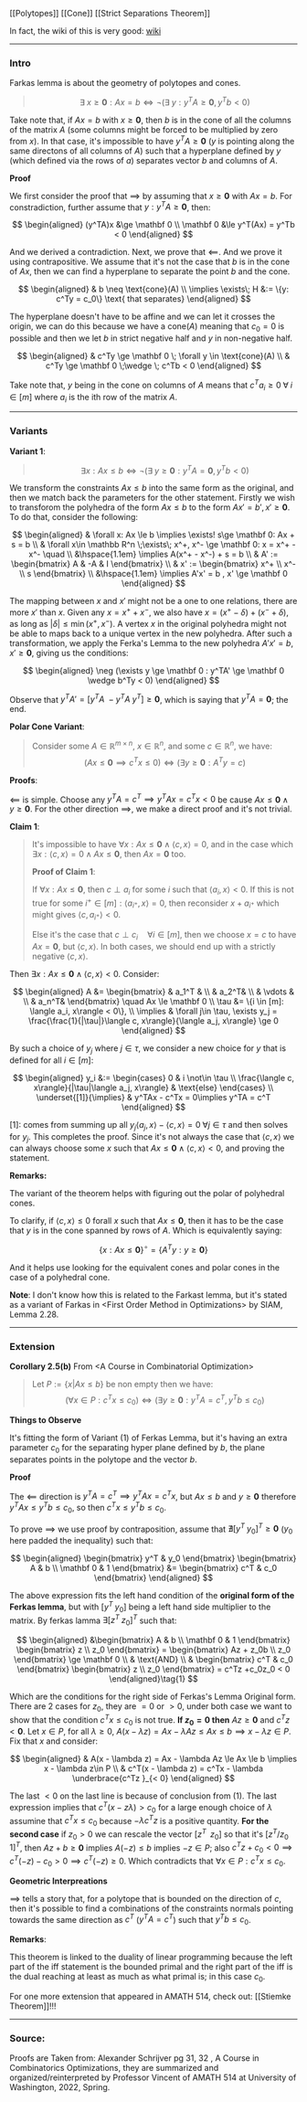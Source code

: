 [[Polytopes]]
[[Cone]]
[[Strict Separations Theorem]]

In fact, the wiki of this is very good: [wiki](https://en.wikipedia.org/wiki/Farkas%27_lemma)


---
### **Intro**

Farkas lemma is about the geometry of polytopes and cones. 

> $$
> \exists\; x \ge \mathbf 0: Ax = b \iff 
> \neg (\exists\; y: y^TA\ge \mathbf 0 , y^Tb < 0)
> $$

Take note that, if $Ax = b$ with $x \ge \mathbf 0$, then $b$ is in the cone of all the columns of the matrix $A$ (some columns might be forced to be multiplied by zero from $x$). In that case, it's impossible to have $y^TA\ge \mathbf 0$ ($y$ is pointing along the same directons of all columns of $A$) such that a hyperplane defined by $y$ (which defined via the rows of $a$) separates vector $b$ and columns of $A$. 

**Proof**

We first consider the proof that $\implies$ by assuming that $x \ge \mathbf 0$ with $Ax = b$. For constradiction, further assume that $y: y^TA\ge \mathbf 0$, then: 

$$
\begin{aligned}
    (y^TA)x &\ge \mathbf 0
    \\
    \mathbf 0  &\le 
    y^T(Ax) = y^Tb < 0
\end{aligned}
$$

And we derived a contradiction. Next, we prove that $\impliedby$. And we prove it using contrapositive. We assume that it's not the case that $b$ is in the cone of $Ax$, then we can find a hyperplane to separate the point $b$ and the cone. 

$$
\begin{aligned}
    & b \neq \text{cone}(A)
    \\
    \implies \exists\; H &:= \{y: c^Ty = c_0\} \text{ that separates}
\end{aligned}
$$

The hyperplane doesn't have to be affine and we can let it crosses the origin, we can do this because we have a $\text{cone}(A)$ meaning that $c_0 = 0$ is possible and then we let $b$ in strict negative half and $y$ in non-negative half. 

$$
\begin{aligned}
    & c^Ty \ge \mathbf 0 \; \forall y \in \text{cone}(A)
    \\
    & c^Ty \ge \mathbf 0 \;\wedge \; c^Tb < 0
\end{aligned}
$$

Take note that, $y$ being in the cone on columns of $A$ means that $c^Ta_i \ge 0\;\forall \; i\in [m]$ where $a_i$ is the ith row of the matrix $A$. 


---
### **Variants**


**Variant 1**: 
> $$
> \exists x: Ax \le b \iff 
> \neg( \exists \; y \ge \mathbf 0 : y^TA = \mathbf 0 , y^Tb < 0 )
> $$

We transform the constraints $Ax \le b$ into the same form as the original, and then we match back the parameters for the other statement. Firstly we wish to transforom the polyhedra of the form $Ax \le b$ to the form $Ax' = b', x'\ge \mathbf 0$. To do that, consider the following: 

$$
\begin{aligned}
    & \forall x: Ax \le b \implies \exists! s\ge \mathbf 0: Ax + s = b
    \\
    & \forall x\in \mathbb R^n \;\exists\; x^+, x^- \ge \mathbf 0: 
    x = x^+ - x^- \quad 
    \\
    &\hspace{1.1em} \implies 
        A(x^+ - x^-) + s = b
    \\
    & A' := \begin{bmatrix}
        A & -A & I
    \end{bmatrix}
    \\
    & x' := \begin{bmatrix}
        x^+ \\ x^- \\ s
    \end{bmatrix}
    \\
    &\hspace{1.1em} \implies
    A'x' = b , x' \ge \mathbf 0
\end{aligned}
$$

The mapping between $x$ and $x'$ might not be a one to one relations, there are more $x'$ than $x$. Given any $x = x^+ + x^-$, we also have $x = (x^+ - \delta) + (x^- + \delta)$, as long as $|\delta| \le \min(x^+, x^-)$. A vertex $x$ in the original polyhedra might not be able to maps back to a unique vertex in the new polyhedra. After such a transformation, we apply the Ferka's Lemma to the new polyhedra $A'x' = b, x' \ge \mathbf 0$, giving us the conditions: 

$$
\begin{aligned}
    \neg (\exists y \ge \mathbf 0 : y^TA' \ge \mathbf 0 \wedge b^Ty < 0)
\end{aligned}
$$

Observe that $y^TA' = [y^TA \; -y^TA \; y^T] \ge \mathbf 0$, which is saying that $y^TA = \mathbf 0$; the end. 

**Polar Cone Variant**: 

> Consider some $A\in \mathbb R^{m\times n}$, $x\in \mathbb R^n$, and some $c\in \mathbb R^n$, we have: 
> $$
>     (Ax\le \mathbf 0 \implies c^Tx \le 0) \iff (\exists y\ge \mathbf 0: A^Ty = c)
> $$

**Proofs**: 

$\impliedby$ is simple. Choose any $y^TA = c^T \implies y^TAx = c^Tx < 0$ be cause $Ax \le \mathbf 0 \wedge y \ge \mathbf 0$. For the other direction $\implies$, we make a direct proof and it's not trivial. 

**Claim 1**: 

> It's impossible to have $\forall x: Ax \le \mathbf 0 \wedge \langle c, x\rangle = 0$, and in the case which $\exists x: \langle c, x\rangle = 0 \wedge Ax \le \mathbf 0$, then $Ax = \mathbf 0$ too. 
> 
> **Proof of Claim 1**: 
> 
> If $\forall x: Ax \le \mathbf 0$, then $c \perp a_i$ for some $i$ such that $\langle a_i, x\rangle < 0$. If this is not true for some $i^+\in [m]: \langle a_{i^+}, x\rangle = 0$, then reconsider $x + a_{i^+}$ which might gives $\langle c, a_{i^+}\rangle < 0$.
> 
> Else it's the case that $c\perp c_i \quad \forall i \in [m]$, then we choose $x = c$ to have $Ax = \mathbf 0$, but $\langle c, x\rangle$. In both cases, we should end up with a strictly negative $\langle c, x\rangle$. 
> 

Then $\exists x: Ax \le \mathbf 0 \wedge \langle c, x \rangle < 0$. Consider: 

$$
\begin{aligned}
    A &= \begin{bmatrix}
        & a_1^T & \\ & a_2^T& \\  & \vdots & \\ & a_n^T& 
    \end{bmatrix} \quad Ax \le \mathbf 0
    \\
    \tau &= \{i \in [m]: \langle a_i, x\rangle < 0\}, 
    \\
    \implies &
    \forall j\in \tau, \exists y_j = \frac{\frac{1}{|\tau|}\langle c, x\rangle}{\langle a_j, x\rangle} \ge 0
\end{aligned}
$$

By such a choice of $y_j$ where $j\in \tau$, we consider a new choice for $y$ that is defined for all $i\in [m]$: 

$$
\begin{aligned}
    y_i &:= \begin{cases}
        0 & i \not\in \tau
        \\
        \frac{\langle c, x\rangle}{|\tau|\langle a_j, x\rangle} & \text{else}
    \end{cases}
    \\
    \underset{[1]}{\implies} & 
    y^TAx - c^Tx = 0\implies y^TA = c^T
\end{aligned}
$$

\[1\]: comes from summing up all $y_j\langle a_j, x\rangle - \langle c, x\rangle = 0 \;\forall j \in \tau$ and then solves for $y_j$. This completes the proof. Since it's not always the case that $\langle c, x\rangle$ we can always choose some $x$ such that $Ax\le \mathbf 0 \wedge \langle c, x\rangle < 0$, and proving the statement. 

**Remarks:**

The variant of the theorem helps with figuring out the polar of polyhedral cones. 

To clarify, if $\langle c, x\rangle\le 0$ forall $x$ such that $Ax \le \mathbf 0$, then it has to be the case that $y$ is in the cone spanned by rows of $A$. Which is equivalently saying: 

$$
\{x: Ax \le \mathbf 0\}^\circ = \{A^Ty: y\ge \mathbf 0\}
$$

And it helps use looking for the equivalent cones and polar cones in the case of a polyhedral cone. 

**Note**: I don't know how this is related to the Farkast lemma, but it's stated as a variant of Farkas in \<First Order Method in Optimizations\> by SIAM, Lemma 2.28. 

---
### **Extension**

**Corollary 2.5(b)** From \<A Course in Combinatorial Optimization\>

> Let $P:= \{x|Ax \le b\}$ be non empty then we have: 
> $$
> (\forall x \in P: c^Tx \le c_0 ) \iff (\exists y \ge \mathbf 0: y^TA = c^T, y^Tb \le  c_0)
> $$

**Things to Observe**

It's fitting the form of Variant (1) of Ferkas Lemma, but it's having an extra parameter $c_0$ for the separating hyper plane defined by $b$, the plane separates points in the polytope and the vector $b$. 

**Proof**

The $\impliedby$ direction is $y^TA = c^T \implies y^TAx = c^Tx$, but $Ax \le b$  and $y\ge \mathbf 0$ therefore $y^TAx \le y^Tb \le c_0$, so then $c^Tx \le y^Tb \le c_0$. 


To prove $\implies$ we use proof by contraposition, assume that $\nexists [y^T \; y_0]^T\ge \mathbf 0$ ($y_0$ here padded the inequality) such that: 

$$
\begin{aligned}
    \begin{bmatrix}
        y^T & y_0
    \end{bmatrix}
    \begin{bmatrix}
        A & b
        \\
        \mathbf 0 & 1
    \end{bmatrix}
    &= 
    \begin{bmatrix}
        c^T & c_0
    \end{bmatrix}
\end{aligned}
$$

The above expression fits the left hand condition of the **original form of the Ferkas lemma**, but with $[y^T \; y_0]$ being a left hand side multiplier to the matrix. By ferkas lamma $\exists [z^T \; z_0]^T$ such that: 

$$
\begin{aligned}
    &\begin{bmatrix}
        A & b \\
        \mathbf 0 & 1
    \end{bmatrix} 
    \begin{bmatrix}
        z \\ z_0
    \end{bmatrix}
    =
    \begin{bmatrix}
        Az + z_0b
        \\
        z_0
    \end{bmatrix}
    \ge 
    \mathbf 0
    \\
    & \text{AND}
    \\
    & \begin{bmatrix}
        c^T & c_0
    \end{bmatrix}
    \begin{bmatrix}
        z \\ z_0
    \end{bmatrix}
    = 
    c^Tz +c_0z_0 < 0
\end{aligned}\tag{1}
$$

Which are the conditions for the right side of Ferkas's Lemma Original form. There are 2 cases for $z_0$, they are $=0$ or $> 0$, under both case we want to show that the condition $c^Tx \le c_0$ is not true. **If $z_0 = 0$ then** $Az\ge \mathbf 0$ and $c^Tz< \mathbf 0$. Let $x\in P$, for all $\lambda\ge 0$, $A(x - \lambda z) = Ax - \lambda Az \le Ax \le b \implies x - \lambda z\in P$. Fix that $x$ and consider: 

$$
\begin{aligned}
    & A(x - \lambda z) = Ax - \lambda Az \le Ax \le b \implies x - \lambda z\in P
    \\
    & c^T(x - \lambda z) = c^Tx - \lambda \underbrace{c^Tz }_{< 0}
\end{aligned}
$$

The last $<0$ on the last line is because of conclusion from (1). The last expression implies that $c^T(x - z\lambda) > c_0$ for a large enough choice of $\lambda$ assumine that $c^Tx \le c_0$ because $-\lambda c^Tz$ is a positive quantity. **For the second case**  if $z_0 > 0$ we can rescale the vector $[z^T \;\;z_0]$ so that it's $[z^T/z_0 \;\; 1]^T$, then $Az + b \ge \mathbf 0$ implies $A(-z)\le b$ implies $-z \in P$; also $c^Tz + c_0 < 0 \implies c^T(-z) - c_0 > 0 \implies c^T(-z) \ge 0$. Which contradicts that $\forall x \in P: c^Tx \le c_0$. 

**Geometric Interpreations**

$\implies$ tells a story that, for a polytope that is bounded on the direction of $c$, then it's possible to find a combinations of the constraints normals pointing towards the same direction as $c^T$ ($y^TA = c^T$) such that $y^Tb\le c_0$. 

**Remarks**: 

This theorem is linked to the duality of linear programming because the left part of the iff statement is the bounded primal and the right part of the iff is the dual reaching at least as much as what primal is; in this case $c_0$. 

For one more extension that appeared in AMATH 514, check out: [[Stiemke Theorem]]!!!

---
### **Source**:
Proofs are Taken from: Alexander Schrijver pg 31, 32 , A Course in Combinatorics Optimizations, they are summarized and organized/reinterpreted by Professor Vincent of AMATH 514 at University of Washington, 2022, Spring. 